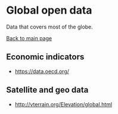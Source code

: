 # Global open data
Data that covers most of the globe.

[Back to main page](README.md)

## Economic indicators  
- https://data.oecd.org/  


## Satellite and geo data
- http://vterrain.org/Elevation/global.html
